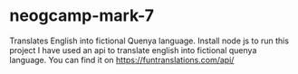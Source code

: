# neogcamp-mark-7
Translates English into fictional Quenya language.
Install node js to run this project
I have used an api to translate english into fictional quenya language. You can find it on https://funtranslations.com/api/
